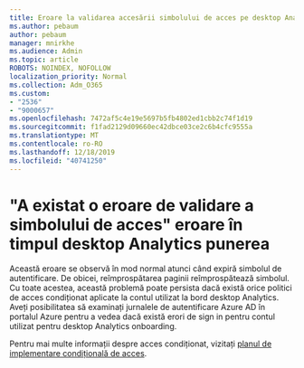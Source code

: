 ```yaml
---
title: Eroare la validarea accesării simbolului de acces pe desktop Analytics la îmbarcare
ms.author: pebaum
author: pebaum
manager: mnirkhe
ms.audience: Admin
ms.topic: article
ROBOTS: NOINDEX, NOFOLLOW
localization_priority: Normal
ms.collection: Adm_O365
ms.custom:
- "2536"
- "9000657"
ms.openlocfilehash: 7472af5c4e19e5697b5fb4802ed1cbb2c74f1d19
ms.sourcegitcommit: f1fad2129d09660ec42dbce03ce2c6b4cfc9555a
ms.translationtype: MT
ms.contentlocale: ro-RO
ms.lasthandoff: 12/18/2019
ms.locfileid: "40741250"
---
```

# <a name="there-was-an-error-validating-access-token-error-during-desktop-analytics-onboarding"></a>"A existat o eroare de validare a simbolului de acces" eroare în timpul desktop Analytics punerea

Această eroare se observă în mod normal atunci când expiră simbolul de autentificare. De obicei, reîmprospătarea paginii reîmprospătează simbolul. Cu toate acestea, această problemă poate persista dacă există orice politici de acces condiționat aplicate la contul utilizat la bord desktop Analytics. Aveți posibilitatea să examinați jurnalele de autentificare Azure AD în portalul Azure pentru a vedea dacă există erori de sign in pentru contul utilizat pentru desktop Analytics onboarding.

Pentru mai multe informații despre acces condiționat, vizitați [planul de implementare condițională de acces](https://docs.microsoft.com/azure/active-directory/conditional-access/plan-conditional-access).